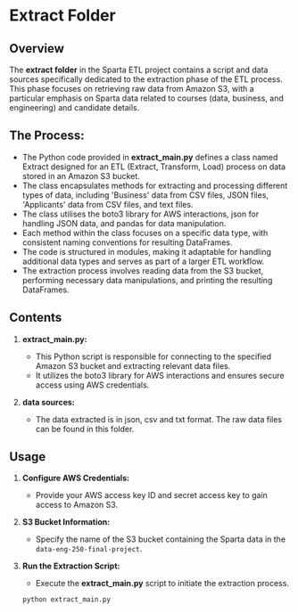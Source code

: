 # Extract Folder

## Overview

The **extract folder** in the Sparta ETL project contains a script and data sources specifically dedicated to the extraction phase of the ETL process. 
This phase focuses on retrieving raw data from Amazon S3, with a particular emphasis on Sparta data related to courses (data, business, and engineering) and candidate details.

## The Process:

- The Python code provided in **extract_main.py** defines a class named Extract designed for an ETL (Extract, Transform, Load) process on data stored in an Amazon S3 bucket. 
- The class encapsulates methods for extracting and processing different types of data, including 'Business' data from CSV files, JSON files, 'Applicants' data from CSV files, and text files. 
- The class utilises the boto3 library for AWS interactions, json for handling JSON data, and pandas for data manipulation. 
- Each method within the class focuses on a specific data type, with consistent naming conventions for resulting DataFrames. 
- The code is structured in modules, making it adaptable for handling additional data types and serves as part of a larger ETL workflow. 
- The extraction process involves reading data from the S3 bucket, performing necessary data manipulations, and printing the resulting DataFrames.

## Contents

1. **extract_main.py:**
   - This Python script is responsible for connecting to the specified Amazon S3 bucket and extracting relevant data files.
   - It utilizes the boto3 library for AWS interactions and ensures secure access using AWS credentials.

2. **data sources:**
   - The data extracted is in json, csv and txt format. The raw data files can be found in this folder.

## Usage

1. **Configure AWS Credentials:**
   - Provide your AWS access key ID and secret access key to gain access to Amazon S3.

2. **S3 Bucket Information:**
   - Specify the name of the S3 bucket containing the Sparta data in the `data-eng-250-final-project`.

3. **Run the Extraction Script:**
   - Execute the **extract_main.py** script to initiate the extraction process.
   
   ```bash
   python extract_main.py
   ```
